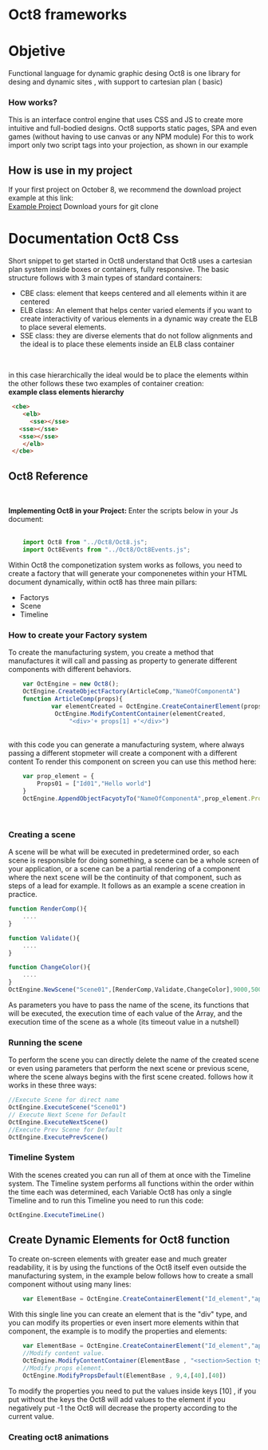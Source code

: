 # Oct8 frameworks

<h1> Objetive  </h1>
Functional language for dynamic  graphic desing
Oct8 is one  library for desing and dynamic sites , with support to cartesian plan ( basic) 

<h3>How works?</h3>
This is an interface control engine that uses CSS and JS to create more intuitive and full-bodied designs.   Oct8 supports static pages, SPA and even games (without having to use canvas or any NPM module)
For this to work import only two script tags into your projection, as shown in our example


<h2>How is use in my project</h2>
If your first project on October 8, we recommend the download project example at this link: </br>
    <a href="https://github.com/formiga-tecnologia/Oct8">Example Project</a> 
Download yours for git clone
  

<h1>Documentation Oct8  Css </h1>
Short snippet to get started in Oct8 understand that Oct8 uses a cartesian plan system inside boxes or containers, fully responsive. The basic structure follows with 3 main types of standard containers: 
   
<ul> 
   <li>CBE class: element that keeps centered and all elements within it are centered</li>
   <li>ELB class: An element that helps center varied elements if you want to create interactivity of various elements in a dynamic way create the ELB to place several elements.</li>
   <li>SSE class: they are diverse elements that do not follow alignments and the ideal is to place these elements inside an ELB class container</li>
</ul>
</br>

in this case hierarchically the ideal would be to place the elements within the other follows these two examples of container creation: 
</br>
   <b> example class elements hierarchy</b>
  ```html
   <cbe>
      <elb>
        <sse></sse>
	 <sse></sse>
	 <sse></sse>
      </elb>
   </cbe>  
  
```
   
<h2> Oct8 Reference </h2>
</br>

<b>Implementing Oct8 in your Project: </b> Enter the scripts below in your Js document:
</br></br>
```javascript
	import Oct8 from "../Oct8/Oct8.js";
	import Oct8Events from "../Oct8/Oct8Events.js";
```
Within Oct8 the componetization system works as follows, you need to create a factory that will generate your componenetes within your HTML document dynamically, within oct8 has three main pillars:
<ul>
	<li>Factorys</li>
	<li>Scene</li>
	<li>Timeline</li>
</ul>

<h3> How to create your Factory system </h3>
To create the manufacturing system, you create a method that manufactures it will call and passing as property to generate different components with different behaviors.

```javascript
	var OctEngine = new Oct8();	
	OctEngine.CreateObjectFactory(ArticleComp,"NameOfComponentA")
	function ArticleComp(props){
		    var elementCreated = OctEngine.CreateContainerElement(props[0],"divclass","div")
		     OctEngine.ModifyContentContainer(elementCreated,
        	     "<div>'+ props[1] +'</div>")
```
</br>
with this code you can generate a manufacturing system, where always passing a different stopmeter will create a component with a different content
To render this component on screen you can use this method here:

```javascript
	var prop_element = {
		Props01 = ["Id01","Hello world"]
	}
	OctEngine.AppendObjectFacyotyTo("NameOfComponentA",prop_element.Props01)
```
</br>



<h3>Creating a scene</h3> 
A scene will be what will be executed in predetermined order, so each scene is responsible for doing something, a scene can be a whole screen of your application, or a scene can be a partial rendering of a component where the next scene will be the continuity of that component, such as steps of a lead for example.
It follows as an example a scene creation in practice.

```javascript
function RenderComp(){
	....
}

function Validate(){
	....
}

function ChangeColor(){
	....
}
OctEngine.NewScene("Scene01",[RenderComp,Validate,ChangeColor],9000,5000)
```
As parameters you have to pass the name of the scene, its functions that will be executed, the execution time of each value of the Array, and the execution time of the scene as a whole (its timeout value in a nutshell)

<h3>Running the scene</h3>
To perform the scene you can directly delete the name of the created scene or even using parameters that perform the next scene or previous scene, where the scene always begins with the first scene created.
follows how it works in these three ways:

```javascript
//Execute Scene for direct name
OctEngine.ExecuteScene("Scene01")
// Execute Next Scene for Default
OctEngine.ExecuteNextScene()
//Execute Prev Scene for Default
OctEngine.ExecutePrevScene()
```

<h3>Timeline System</h3> 
With the scenes created you can run all of them at once with the Timeline system. The Timeline system performs all functions within the order within the time each was determined, each Variable Oct8 has only a single Timeline and to run this Timeline you need to run this code: 

```javascript
OctEngine.ExecuteTimeLine()
```
<h2>Create Dynamic Elements for Oct8 function </h2>
To create on-screen elements with greater ease and much greater readability, it is by using the functions of the Oct8 itself even outside the manufacturing system, in the example below follows how to create a small component without using many lines:

```javascript
    var ElementBase = OctEngine.CreateContainerElement("Id_element","append_element_Id","Class_Names")
```

With this single line you can create an element that is the "div" type, and you can modify its properties or even insert more elements within that component, the example is to modify the properties and elements:

```javascript
    var ElementBase = OctEngine.CreateContainerElement("Id_element","append_element_Id","Class_Names")
    //Modify content value.
    OctEngine.ModifyContentContainer(ElementBase , "<section>Section type</section>")
    //Modify props element.
    OctEngine.ModifyPropsDefault(ElementBase , 9,4,[40],[40])
```

To modify the properties you need to put the values inside keys [10] , if you put without the keys the Oct8 will add values to the element if you negatively put -1 the Oct8 will decrease the property according to the current value.

<h3>Creating oct8 animations</h3>

